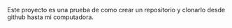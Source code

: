Este proyecto es una prueba de como crear un repositorio y clonarlo desde github hasta mi computadora.